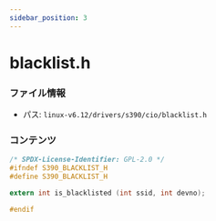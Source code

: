 ```yaml
---
sidebar_position: 3
---
```

# blacklist.h

### ファイル情報

- パス: `linux-v6.12/drivers/s390/cio/blacklist.h`

### コンテンツ

```h
/* SPDX-License-Identifier: GPL-2.0 */
#ifndef S390_BLACKLIST_H
#define S390_BLACKLIST_H

extern int is_blacklisted (int ssid, int devno);

#endif

```
